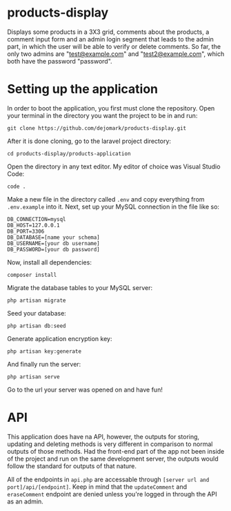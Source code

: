 # products-display
Displays some products in a 3X3 grid, comments about the products, a comment input form and an admin login segment that leads to the admin part, in which the user will be able to verify or delete comments.
So far, the only two admins are "test@example.com" and "test2@example.com", which both have the password "password".

# Setting up the application
In order to boot the application, you first must clone the repository. Open your terminal in the directory you want the project to be in and run:

```
git clone https://github.com/dejomark/products-display.git
```

After it is done cloning, go to the laravel project directory:

```
cd products-display/products-application
```

Open the directory in any text editor. My editor of choice was Visual Studio Code:

```
code .
```

Make a new file in the directory called `.env` and copy everything from `.env.example` into it.
Next, set up your MySQL connection in the file like so:

```
DB_CONNECTION=mysql
DB_HOST=127.0.0.1
DB_PORT=3306
DB_DATABASE=[name your schema]
DB_USERNAME=[your db username]
DB_PASSWORD=[your db password]
```

Now, install all dependencies:

```
composer install
```

Migrate the database tables to your MySQL server:

```
php artisan migrate
```

Seed your database:

```
php artisan db:seed
```

Generate application encryption key:

```
php artisan key:generate
```

And finally run the server:

```
php artisan serve
```

Go to the url your server was opened on and have fun!

# API

This application does have na API, however, the outputs for storing, updating and deleting methods is very different in comparison to normal outputs of those methods. Had the front-end part of the app not been inside of the project and run on the same development server, the outputs would follow the standard for outputs of that nature.

All of the endpoints in `api.php` are accessable through `[server url and port]/api/[endpoint]`. Keep in mind that the `updateComment` and `eraseComment` endpoint are denied unless you're logged in through the API as an admin.
